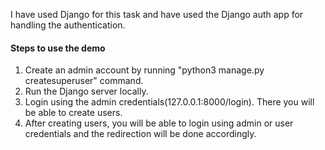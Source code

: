I have used Django for this task and have used the Django auth app for handling the authentication.

#### Steps to use the demo

1. Create an admin account by running "python3 manage.py createsuperuser" command.
2. Run the Django server locally.
3. Login using the admin credentials(127.0.0.1:8000/login). There you will be able to create users.
4. After creating users, you will be able to login using admin or user credentials and the redirection will be done accordingly.